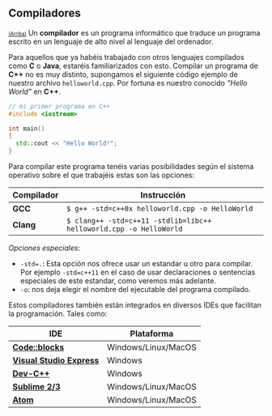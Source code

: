 Compiladores
----
<small><small>[(Arriba)](#)</small></small>
Un **compilador** es un programa informático que traduce un programa escrito en un lenguaje de alto nivel al lenguaje del ordenador.

Para aquellos que ya habéis trabajado con otros lenguajes compilados como **C** o **Java**, estaréis familiarizados con esto. Compilar un programa de **C++** no es muy distinto, supongamos el siguiente código ejemplo de nuestro archivo `helloworld.cpp`. Por fortuna es nuestro conocido _"Hello World"_ en **C++**.
```cpp
// mi primer programa en C++
#include <iostream>

int main()
{
  std::cout << "Hello World!";
}
```

Para compilar este programa tenéis varias posibilidades según el sistema operativo sobre el que trabajéis estas son las opciones:

| Compilador | Instrucción |
|--------|--------|
| **GCC** | `$ g++ -std=c++0x helloworld.cpp -o HelloWorld` |
| **Clang** | `$ clang++ -std=c++11 -stdlib=libc++ helloworld.cpp -o HelloWorld` |

_Opciones especiales_:
- `-std=.`: Esta opción nos ofrece usar un estandar u otro para compilar. Por ejemplo `-std=c++11` en el caso de usar declaraciones o sentencias especiales de este estandar, como veremos más adelante.
- `-o`: nos deja elegir el nombre del ejecutable del programa compilado.

Estos compiladores también están integrados en diversos IDEs que facilitan la programación. Tales como:

| **IDE** | **Plataforma** |
|--------|--------|
| [**Code::blocks**](http://www.codeblocks.org/) | Windows/Linux/MacOS |
| [**Visual Studio Express**](https://www.visualstudio.com/en-us/products/visual-studio-express-vs.aspx) | Windows |
| [**Dev-C++**](http://sourceforge.net/projects/orwelldevcpp/) | Windows |
| [**Sublime 2/3**](https://www.sublimetext.com/) | Windows/Linux/MacOS |
| [**Atom**](https://atom.io/) | Windows/Linux/MacOS |